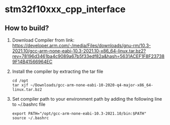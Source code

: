 # stm32f10xxx_cpp_interface

## How to build?
1) Download Compiler from link: https://developer.arm.com/-/media/Files/downloads/gnu-rm/10.3-2021.10/gcc-arm-none-eabi-10.3-2021.10-x86_64-linux.tar.bz2?rev=78196d3461ba4c9089a67b5f33edf82a&hash=5631ACEF1F8F237389F14B41566964EC

2) Install the compiler by extracting the tar file
    ```
    cd /opt
    tar xjf ~/Downloads/gcc-arm-none-eabi-10-2020-q4-major-x86_64-linux.tar.bz2
    ```
3) Set compiler path to your environment path by adding the following line to ~/.bashrc     file 
    ```
    export PATH="/opt/gcc-arm-none-eabi-10.3-2021.10/bin:$PATH"
    source ~/.bashrc
    ```
